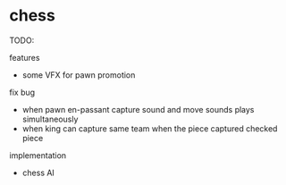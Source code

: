 # chess

TODO:

features
- some VFX for pawn promotion

fix bug
- when pawn en-passant capture sound and move sounds plays simultaneously
- when king can capture same team when the piece captured checked piece

implementation
- chess AI